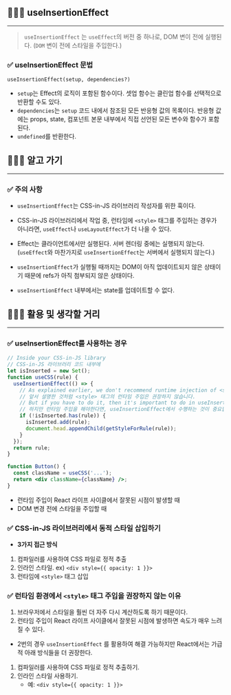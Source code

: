 ## 🧑🏻‍💻 useInsertionEffect

---

> `useInsertionEffect` 는 `useEffect`의 버전 중 하나로, DOM 변이 전에 실행된다. (`DOM` 변이 전에 스타일을 주입한다.)
> 

### ✅ useInsertionEffect 문법

```tsx
useInsertionEffect(setup, dependencies?)
```

- `setup`는 Effect의 로직이 포함된 함수이다. 셋업 함수는 클린업 함수를 선택적으로 반환할 수도 있다.
- `dependencies`는 `setup` 코드 내에서 참조된 모든 반응형 값의 목록이다. 반응형 값에는 props, state, 컴포넌트 본문 내부에서 직접 선언된 모든 변수와 함수가 포함된다.
- `undefined`를 반환한다.

## 🧑🏻‍💻 알고 가기

---

### ✅ 주의 사항

- `useInsertionEffect`는 CSS-in-JS 라이브러리 작성자를 위한 훅이다.
- CSS-in-JS 라이브러리에서 작업 중, 런타임에 `<style>` 태그를 주입하는 경우가 아니라면, `useEffect`나 `useLayoutEffect`가 더 나을 수 있다.

- Effect는 클라이언트에서만 실행된다. 서버 렌더링 중에는 실행되지 않는다. (`useEffect`와 마찬가지로 `useInsertionEffect`는 서버에서 실행되지 않는다.)
- `useInsertionEffect`가 실행될 때까지는 DOM이 아직 업데이트되지 않은 상태이기 때문에 refs가 아직 첨부되지 않은 상태이다.
- `useInsertionEffect` 내부에서는 state를 업데이트할 수 없다.

## 🧑🏻‍💻 활용 및 생각할 거리

---

### ✅ useInsertionEffect를 사용하는 경우

```jsx
// Inside your CSS-in-JS library
// CSS-in-JS 라이브러리 코드 내부에
let isInserted = new Set();
function useCSS(rule) {
  useInsertionEffect(() => {
    // As explained earlier, we don't recommend runtime injection of <style> tags.
    // 앞서 설명한 것처럼 <style> 태그의 런타임 주입은 권장하지 않습니다.
    // But if you have to do it, then it's important to do in useInsertionEffect.
    // 하지만 런타임 주입을 해야한다면, useInsertionEffect에서 수행하는 것이 중요합니다.
    if (!isInserted.has(rule)) {
      isInserted.add(rule);
      document.head.appendChild(getStyleForRule(rule));
    }
  });
  return rule;
}

function Button() {
  const className = useCSS('...');
  return <div className={className} />;
}
```

- 런타임 주입이 React 라이프 사이클에서 잘못된 시점이 발생할 때
- DOM 변경 전에 스타일을 주입할 때

### ✅ CSS-in-JS 라이브러리에서 동적 스타일 삽입하기

- **3가지 접근 방식**
1. 컴파일러를 사용하여 CSS 파일로 정적 추출
2. 인라인 스타일. ex) `<div style={{ opacity: 1 }}>`
3. 런타임에 `<style>` 태그 삽입

### ✅ 런타임 환경에서 `<style>` 태그 주입을 권장하지 않는 이유

1. 브라우저에서 스타일을 훨씬 더 자주 다시 계산하도록 하기 때문이다.
2. 런타임 주입이 React 라이프 사이클에서 잘못된 시점에 발생하면 속도가 매우 느려질 수 있다.

- 2번의 경우 `useInsertionEffect` 를 활용하여 해결 가능하지만 React에서는 가급적 아래 방식들을 더 권장한다.

1. 컴파일러를 사용하여 CSS 파일로 정적 추출하기.
2. 인라인 스타일 사용하기.
    - 예: `<div style={{ opacity: 1 }}>`